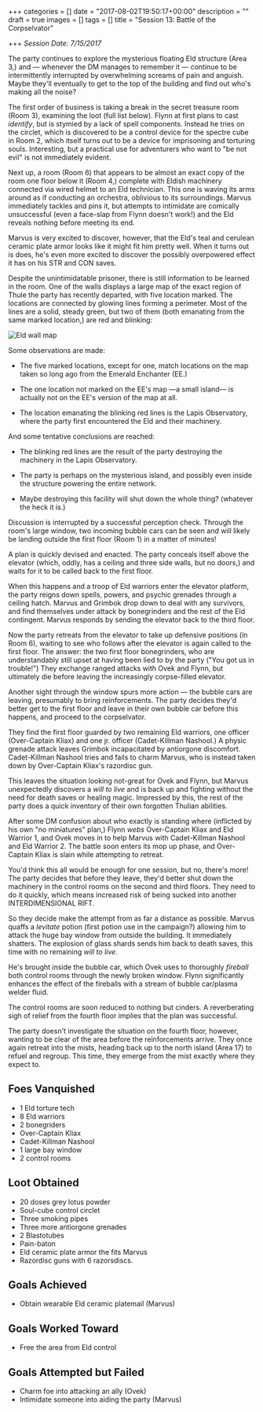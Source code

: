 +++
categories = []
date = "2017-08-02T19:50:17+00:00"
description = ""
draft = true
images = []
tags = []
title = "Session 13: Battle of the Corpselvator"

+++
*Session Date: 7/15/2017*

The party continues to explore the mysterious floating Eld structure (Area 3,) and &mdash; whenever the DM manages to remember it &mdash; continue to be intermittently interrupted by overwhelming screams of pain and anguish. Maybe they'll eventually to get to the top of the building and find out who's making all the noise?

<!--more-->

The first order of business is taking a break in the secret treasure room (Room 3), examining the loot (full list below). Flynn at first plans to cast *identify*, but is stymied by a lack of spell components. Instead he tries on the circlet, which is discovered to be a control device for the spectre cube in Room 2, which itself turns out to be a device for imprisoning and torturing souls. Interesting, but a practical use for adventurers who want to "be not evil" is not immediately evident.

Next up, a room (Room 6) that appears to be almost an exact copy of the room one floor below it (Room 4,)  complete with Eldish machinery connected via wired helmet to an Eld technician. This one is waving its arms around as if conducting an orchestra, oblivious to its surroundings. Marvus immediately tackles and pins it, but attempts to intimidate are comically unsuccessful (even a face-slap from Flynn doesn't work!) and the Eld reveals nothing before meeting its end. 

Marvus is very excited to discover, however, that the Eld's teal and cerulean ceramic plate armor looks like it might fit him pretty well. When it turns out is does, he's even more excited to discover the possibly overpowered effect it has on his STR and CON saves.

Despite the unintimidatable prisoner, there is still information to be learned in the room. One of the walls displays a large map of the exact region of Thule the party has recently departed, with five location marked. The locations are connected by glowing lines forming a perimeter. Most of the lines are a solid, steady green, but two of them (both emanating from the same marked location,) are red and blinking:

![Eld wall map](/uploads/session-13-map.png)

Some observations are made:

* The five marked locations, except for one, match locations on the map taken so long ago from the Emerald Enchanter (EE.)

* The one location not marked on the EE's map &mdash;a small island&mdash; is actually not on the EE's version of the map at all.
 
* The location emanating the blinking red lines is the Lapis Observatory, where the party first encountered the Eld and their machinery. 

And some tentative conclusions are reached: 

* The blinking red lines are the result of the party destroying the machinery in the Lapis Observatory.

* The party is perhaps on the mysterious island, and possibly even inside the structure powering the entire network. 

* Maybe destroying this facility will shut down the whole thing? (whatever the heck it is.) 

Discussion is interrupted by a successful perception check.  Through the room's large window, two incoming bubble cars can be seen and will likely be landing outside the first floor (Room 1) in a matter of minutes!

A plan is quickly devised and enacted. The party conceals itself above the elevator (which, oddly, has a ceiling and three side walls, but no doors,) and waits for it to be called back to the first floor.

When this happens and a troop of Eld warriors enter the elevator platform, the party reigns down spells, powers, and psychic grenades through a ceiling hatch. Marvus and Grimbok drop down to deal with any survivors, and find themselves under attack by bonegrinders and the rest of the Eld contingent. Marvus responds by sending the elevator back to the third floor.

Now the party retreats from the elevator to take up defensive positions (in Room 6), waiting to see who follows after the elevator is again called to the first floor.  The answer: the two first floor bonegrinders, who are understandably still upset at having been lied to by the party ("You got us in trouble!")  They exchange ranged attacks with Ovek and Flynn, but ultimately die before leaving the increasingly corpse-filled elevator.

Another sight through the window spurs more action &mdash; the bubble cars are leaving, presumably to bring reinforcements. The party decides they'd better get to the first floor and leave in their own bubble car before this happens, and proceed to the corpselvator.

They find the first floor guarded by two remaining Eld warriors, one officer (Over-Captain Kliax) and one jr. officer (Cadet-Killman Nashool.) A physic grenade attack leaves Grimbok incapacitated by antiorgone discomfort. Cadet-Killman Nashool tries and fails to charm Marvus, who is instead taken down by Over-Captain Kliax's razordisc gun.

This leaves the situation looking not-great for Ovek and Flynn, but Marvus unexpectedly discovers a *will to live* and is back up and fighting without the need for death saves or healing magic. Impressed by this, the rest of the party does a quick inventory of their own forgotten Thulian abilities.

After some DM confusion about who exactly is standing where (inflicted by his own "no miniatures" plan,)  Flynn *webs* Over-Captain Kliax and Eld Warrior 1, and Ovek moves in to help Marvus with Cadet-Killman Nashool and Eld Warrior 2. The battle soon enters its mop up phase, and Over-Captain Kliax is slain while attempting to retreat.

You'd think this all would be enough for one session, but no, there's more! The party decides that before they leave, they'd better shut down the machinery in the control rooms on the second and third floors. They need to do it quickly, which means increased risk of being sucked into another INTERDIMENSIONAL RIFT.

So they decide make the attempt from as far a distance as possible. Marvus quaffs a *levitate* potion (first potion use in the campaign?) allowing him to attack the huge bay window from outside the building. It immediately shatters. The explosion of glass shards sends him back to death saves, this time with no remaining *will to live*.

He's brought inside the bubble car, which Ovek uses to thoroughly *fireball* both control rooms through the newly broken window. Flynn significantly enhances the effect of the fireballs with a stream of bubble car/plasma welder fluid.

The control rooms are soon reduced to nothing but cinders. A reverberating sigh of relief  from the fourth floor implies that the plan was successful. 

The party doesn't investigate the situation on the fourth floor, however, wanting to be clear of the area before the reinforcements arrive. They once again retreat into the mists, heading back up to the north island (Area 17) to refuel and regroup. This time, they emerge from the mist exactly where they expect to.

## Foes Vanquished

* 1 Eld torture tech
* 8 Eld warriors
* 2 bonegriders
* Over-Captain Kliax
* Cadet-Killman Nashool
* 1 large bay window
* 2 control rooms

## Loot Obtained

* 20 doses grey lotus powder
* Soul-cube control circlet
* Three smoking pipes
* Three more antiorgone grenades
* 2 Blastotubes
* Pain-baton
* Eld ceramic plate armor the fits Marvus
* Razordisc guns with 6 razorsdiscs.

## Goals Achieved

* Obtain wearable Eld ceramic platemail (Marvus)

## Goals Worked Toward

* Free the area from Eld control

## Goals Attempted but Failed

* Charm foe into attacking an ally (Ovek)
* Intimidate someone into aiding the party (Marvus)